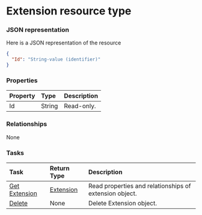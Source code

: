 # Extension resource type



### JSON representation

Here is a JSON representation of the resource

<!-- {
  "blockType": "resource",
  "optionalProperties": [

  ],
  "@odata.type": "microsoft.graph.extension"
}-->

```json
{
  "Id": "String-value (identifier)"
}

```
### Properties
| Property	   | Type	|Description|
|:---------------|:--------|:----------|
|Id|String| Read-only.|

### Relationships
None


### Tasks

| Task		   | Return Type	|Description|
|:---------------|:--------|:----------|
|[Get Extension](../api/extension_get.md) | [Extension](extension.md) |Read properties and relationships of extension object.|
|[Delete](../api/extension_delete.md) | None |Delete Extension object. |

<!-- uuid: 37ef7215-9b2b-46df-bb9e-c110132679ed
2015-10-19 09:07:24 UTC -->
<!-- {
  "type": "#page.annotation",
  "description": "Extension resource",
  "keywords": "",
  "section": "documentation",
  "tocPath": ""
}-->